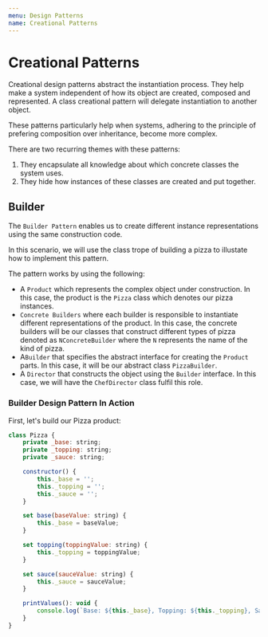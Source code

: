 ```yaml
---
menu: Design Patterns
name: Creational Patterns
---
```


# Creational Patterns

Creational design patterns abstract the instantiation process. They help make a system independent of how its object are created, composed and represented. A class creational pattern will delegate instantiation to another object.

These patterns particularly help when systems, adhering to the principle of prefering composition over inheritance, become more complex.

There are two recurring themes with these patterns:

1. They encapsulate all knowledge about which concrete classes the system uses.
2. They hide how instances of these classes are created and put together.

## Builder

The `Builder Pattern` enables us to create different instance representations using the same construction code.

In this scenario, we will use the class trope of building a pizza to illustate how to implement this pattern.

The pattern works by using the following:

- A `Product` which represents the complex object under construction. In this case, the product is the `Pizza` class which denotes our pizza instances.
- `Concrete Builders` where each builder is responsible to instantiate different representations of the product. In this case, the concrete builders will be our classes that construct different types of pizza denoted as `NConcreteBuilder` where the `N` represents the name of the kind of pizza.
- A`Builder` that specifies the abstract interface for creating the `Product` parts. In this case, it will be our abstract class `PizzaBuilder`.
- A `Director` that constructs the object using the `Builder` interface. In this case, we will have the `ChefDirector` class fulfil this role.

### Builder Design Pattern In Action

First, let's build our Pizza product:

```javascript
class Pizza {
    private _base: string;
    private _topping: string;
    private _sauce: string;

    constructor() {
        this._base = '';
        this._topping = '';
        this._sauce = '';
    }

    set base(baseValue: string) {
        this._base = baseValue;
    }

    set topping(toppingValue: string) {
        this._topping = toppingValue;
    }

    set sauce(sauceValue: string) {
        this._sauce = sauceValue;
    }

    printValues(): void {
        console.log(`Base: ${this._base}, Topping: ${this._topping}, Sauce: ${this._sauce}.`);
    }
}
```
